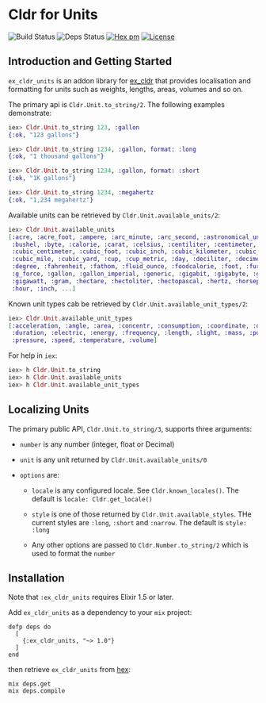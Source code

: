 # Cldr for Units
![Build Status](http://sweatbox.noexpectations.com.au:8080/buildStatus/icon?job=cldr_units)
![Deps Status](https://beta.hexfaktor.org/badge/all/github/kipcole9/cldr_units.svg)
[![Hex pm](http://img.shields.io/hexpm/v/ex_cldr_units.svg?style=flat)](https://hex.pm/packages/ex_cldr_units)
[![License](https://img.shields.io/badge/license-Apache%202-blue.svg)](https://github.com/kipcole9/cldr_units/blob/master/LICENSE)

## Introduction and Getting Started

`ex_cldr_units` is an addon library for [ex_cldr](https://hex.pm/packages/ex_cldr) that provides localisation and formatting for units such as weights, lengths, areas, volumes and so on.

The primary api is `Cldr.Unit.to_string/2`.  The following examples demonstrate:

```elixir
iex> Cldr.Unit.to_string 123, :gallon
{:ok, "123 gallons"}

iex> Cldr.Unit.to_string 1234, :gallon, format: :long
{:ok, "1 thousand gallons"}

iex> Cldr.Unit.to_string 1234, :gallon, format: :short
{:ok, "1K gallons"}

iex> Cldr.Unit.to_string 1234, :megahertz
{:ok, "1,234 megahertz"}
```

Available units can be retrieved by `Cldr.Unit.available_units/2`:

```elixir
iex> Cldr.Unit.available_units
[:acre, :acre_foot, :ampere, :arc_minute, :arc_second, :astronomical_unit, :bit,
 :bushel, :byte, :calorie, :carat, :celsius, :centiliter, :centimeter, :century,
 :cubic_centimeter, :cubic_foot, :cubic_inch, :cubic_kilometer, :cubic_meter,
 :cubic_mile, :cubic_yard, :cup, :cup_metric, :day, :deciliter, :decimeter,
 :degree, :fahrenheit, :fathom, :fluid_ounce, :foodcalorie, :foot, :furlong,
 :g_force, :gallon, :gallon_imperial, :generic, :gigabit, :gigabyte, :gigahertz,
 :gigawatt, :gram, :hectare, :hectoliter, :hectopascal, :hertz, :horsepower,
 :hour, :inch, ...]
```

Known unit types cab be retrieved by `Cldr.Unit.available_unit_types/2`:

```elixir
iex> Cldr.Unit.available_unit_types
[:acceleration, :angle, :area, :concentr, :consumption, :coordinate, :digital,
 :duration, :electric, :energy, :frequency, :length, :light, :mass, :power,
 :pressure, :speed, :temperature, :volume]
```

For help in `iex`:

```elixir
iex> h Cldr.Unit.to_string
iex> h Cldr.Unit.available_units
iex> h Cldr.Unit.available_unit_types
```

## Localizing Units

The primary public API, `Cldr.Unit.to_string/3`, supports three arguments:

  * `number` is any number (integer, float or Decimal)

  * `unit` is any unit returned by `Cldr.Unit.available_units/0`

  * `options` are:

    * `locale` is any configured locale. See `Cldr.known_locales()`. The default
    is `locale: Cldr.get_locale()`

    * `style` is one of those returned by `Cldr.Unit.available_styles`.
    THe current styles are `:long`, `:short` and `:narrow`.  The default is `style: :long`

    * Any other options are passed to `Cldr.Number.to_string/2` which is used to format the `number`

## Installation

Note that `:ex_cldr_units` requires Elixir 1.5 or later.

Add `ex_cldr_units` as a dependency to your `mix` project:

    defp deps do
      [
        {:ex_cldr_units, "~> 1.0"}
      ]
    end

then retrieve `ex_cldr_units` from [hex](https://hex.pm/packages/ex_cldr_units):

    mix deps.get
    mix deps.compile

